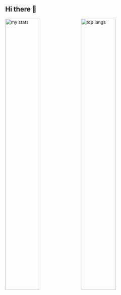 ## Hi there 👋

<img alt ='my stats' align='left' width='47%' src='https://github-readme-stats.vercel.app/api?username=GMendes18'/>

<img alt ='top langs' align='left' width='47%' src='https://github-readme-stats.vercel.app/api/top-langs/?username=GMendes18&layout=compact'/>
